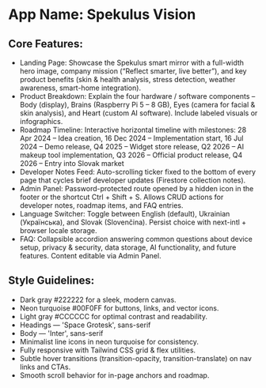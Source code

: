 # **App Name**: Spekulus Vision

## Core Features:

- Landing Page: Showcase the Spekulus smart mirror with a full-width hero image, company mission (“Reflect smarter, live better”), and key product benefits (skin & health analysis, stress detection, weather awareness, smart-home integration).
- Product Breakdown: Explain the four hardware / software components – Body (display), Brains (Raspberry Pi 5 – 8 GB), Eyes (camera for facial & skin analysis), and Heart (custom AI software). Include labeled visuals or infographics.
- Roadmap Timeline: Interactive horizontal timeline with milestones: 28 Apr 2024 – Idea creation, 16 Dec 2024 – Implementation start, 16 Jul 2024 – Demo release, Q4 2025 – Widget store release, Q2 2026 – AI makeup tool implementation, Q3 2026 – Official product release, Q4 2026 – Entry into Slovak market
- Developer Notes Feed: Auto-scrolling ticker fixed to the bottom of every page that cycles brief developer updates (Firestore collection notes).
- Admin Panel: Password-protected route opened by a hidden icon in the footer or the shortcut Ctrl + Shift + S. Allows CRUD actions for developer notes, roadmap items, and FAQ entries.
- Language Switcher: Toggle between English (default), Ukrainian (Українська), and Slovak (Slovenčina). Persist choice with next-intl + browser locale storage.
- FAQ: Collapsible accordion answering common questions about device setup, privacy & security, data storage, AI functionality, and future features. Content editable via Admin Panel.

## Style Guidelines:

- Dark gray #222222 for a sleek, modern canvas.
- Neon turquoise #00F0FF for buttons, links, and vector icons.
- Light gray #CCCCCC for optimal contrast and readability.
- Headings — 'Space Grotesk', sans-serif
- Body — 'Inter', sans-serif
- Minimalist line icons in neon turquoise for consistency.
- Fully responsive with Tailwind CSS grid & flex utilities.
- Subtle hover transitions (transition-opacity, transition-translate) on nav links and CTAs.
- Smooth scroll behavior for in-page anchors and roadmap.